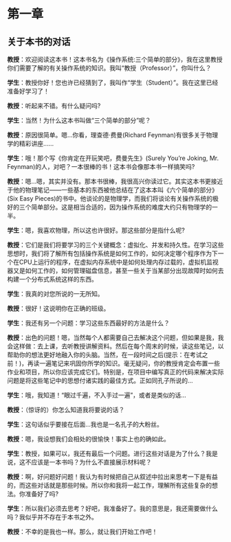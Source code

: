 # 第一章
## 关于本书的对话

**教授**：欢迎阅读这本书！这本书名为《操作系统:三个简单的部分》，我在这里教授你们需要了解的有关操作系统的知识。我叫“教授（Professor）”，你叫什么？

**学生**：教授你好！您也许已经猜到了，我叫作“学生（Student）”。我在这里已经准备好学习了！

**教授**：听起来不错。有什么疑问吗?

**学生**：当然！为什么这本书叫做“三个简单的部分”呢？

**教授**：原因很简单。嗯…你看，理查德·费曼(Richard Feynman)有很多关于物理学的精彩讲座……

**学生**：哦！那个写《你肯定在开玩笑吧，费曼先生》(Surely You’re  Joking, Mr. Feynman)的人，对吧？一本很棒的书！这本书会像那本书一样搞笑吗?

**教授**：嗯…嗯，其实并没有。那本书很棒，我很高兴你读过它。其实这本书更接近于他的物理笔记——一些基本的东西被他总结在了这本本叫《六个简单的部分》(Six Easy Pieces)的书中。他谈论的是物理学，而我们将谈论有关操作系统的极好的三个简单部分。这是相当合适的，因为操作系统的难度大约只有物理学的一半。

**学生**：嗯，我喜欢物理，所以这也许很好。那这些部分是指什么呢?

**教授**：它们是我们将要学习的三个关键概念：虚拟化、并发和持久性。在学习这些思想时，我们将了解所有包括操作系统是如何工作的，如何决定哪个程序作为下一个在CPU上运行的程序，在虚拟内存系统中是如何处理内存过载的，虚拟机监视器又是如何工作的，如何管理磁盘信息，甚至一些关于当某部分出现故障时如何去构建一个分布式系统这样的东西。

**学生**：我真的对您所说的一无所知。

**教授**：很好！这说明你在正确的班级。

**学生**：我还有另一个问题：学习这些东西最好的方法是什么？

**教授**：出色的问题！嗯，当然每个人都需要自己去解决这个问题，但如果是我，我会这样做：去上课，去听教授讲解资料。然后在每个周末的时候，读这些笔记，以帮助你的想法更好地融入你的头脑。当然，在一段时间之后(提示：在考试之前！)，再读一遍笔记来巩固你所学的知识。毫无疑问，你的教授肯定会布置一些作业和项目，所以你应该完成它们。特别是，在项目中编写真正的代码来解决实际问题是将这些笔记中的思想付诸实践的最佳方式。正如同孔子所说的…

**学生**：哦，我知道！“眼过千遍，不入手过一遍”，或者是类似的话…

**教授**：（惊讶的）你怎么知道我将要说的话？

**学生**：这句话似乎要接在后面…我也是一名孔子的大粉丝。

**教授**：嗯，我设想我们会相处的很愉快！事实上也的确如此。

**学生**：教授，如果可以，我还有最后一个问题。进行这些对话是为了什么？我是说，这不应该是一本书吗？为什么不直接展示材料呢？

**教授**：啊，好问题好问题！我认为有时候把自己从叙述中拉出来思考一下是有益的，而这些对话就是那些时候。所以你和我将一起工作，理解所有这些复杂的想法。你准备好了吗?

**学生**：所以我们必须去思考？好吧，我准备好了。我的意思是，我还需要做什么吗？我似乎并不存在于本书之外。

**教授**：不幸的是我也一样。那么，就让我们开始工作吧！


